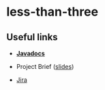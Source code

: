 # less-than-three   

## Useful links ##   

- **[Javadocs](https://www.oracle.com/technetwork/articles/java/index-137868.html)**

* Project Brief ([slides](https://docs.google.com/presentation/d/18YJr1WwziOjxKwJuEEcid3PSVm196Z95JH4rpGfUpEw/edit?usp=sharing))

* [Jira](https://mthreeconsulting.atlassian.net/jira/software/projects/LT3/boards/71)

